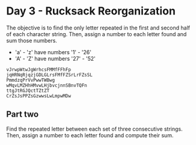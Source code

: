 # Day 3 - Rucksack Reorganization

The objective is to find the only letter repeated in the first and second half of each character string.
Then, assign a number to each letter found and sum those numbers.
* 'a' - 'z' have numbers '1' - '26'
* 'A' - 'Z' have numbers '27' - '52'

```
vJrwpWtwJgWrhcsFMMfFFhFp
jqHRNqRjqzjGDLGLrsFMfFZSrLrFZsSL
PmmdzqPrVvPwwTWBwg
wMqvLMZHhHMvwLHjbvcjnnSBnvTQFn
ttgJtRGJQctTZtZT
CrZsJsPPZsGzwwsLwLmpwMDw
```

## Part two

Find the repeated letter between each set of three consecutive strings.
Then, assign a number to each letter found and compute their sum.